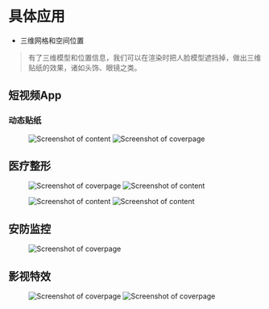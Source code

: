 # 具体应用

- 三维网格和空间位置
> 有了三维模型和位置信息，我们可以在渲染时把人脸模型遮挡掉，做出三维贴纸的效果，诸如头饰、眼镜之类。

## 短视频App

### 动态贴纸

<figure class="thumbnails">
    <img src="https://blog-1253739411.cos.ap-shanghai.myqcloud.com/static/gif/v2-0380b3a99f8144b5e9047f1076c0a182_b.gif" alt="Screenshot of content" title="Content">
    <img src="https://blog-1253739411.cos.ap-shanghai.myqcloud.com/static/gif/screenshot.png" alt="Screenshot of coverpage" title="Cover page">
</figure>


## 医疗整形

<figure class="thumbnails">
    <img src="https://blog-1253739411.cos.ap-shanghai.myqcloud.com/static/gif/project_usiigaci1.gif" alt="Screenshot of coverpage" title="Cover page">
    <img src="https://blog-1253739411.cos.ap-shanghai.myqcloud.com/static/gif/project_usiigaci2.gif" alt="Screenshot of content" title="Content">
</figure>

<figure class="thumbnails">
    <img src="	https://blog-1253739411.cos.ap-shanghai.myqcloud.com/static/gif/nucleus_segmentation.png" alt="Screenshot of content" title="Content">
    <img src="https://blog-1253739411.cos.ap-shanghai.myqcloud.com/static/gif/vertex_3d.jpg" alt="Screenshot of content" title="Content">
</figure>

## 安防监控

<figure class="thumbnails">
    <img src="https://blog-1253739411.cos.ap-shanghai.myqcloud.com/static/gif/street.png" alt="Screenshot of coverpage" title="Cover page">
</figure>

## 影视特效

<figure class="thumbnails">
    <img src="https://blog-1253739411.cos.ap-shanghai.myqcloud.com/static/gif/687474703a2f2f636f6d612e69732e7475652e6d70672e64652f6173736574732f636f6d615f66616365732e6a7067.jpeg" alt="Screenshot of coverpage" title="Cover page">
    <img src="https://blog-1253739411.cos.ap-shanghai.myqcloud.com/static/img/bandicam/pano.gif" alt="Screenshot of coverpage" title="Cover page">
</figure>